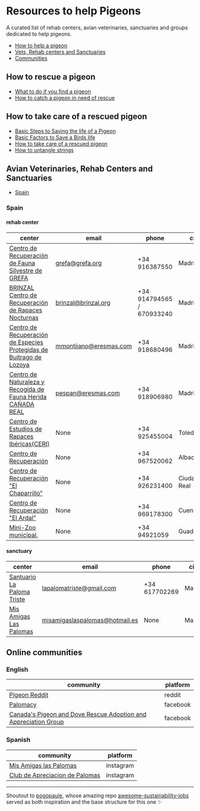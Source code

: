 # Resources to help Pigeons

A curated list of rehab centers, avian veterinaries, sanctuaries and groups dedicated to help pigeons.

- [How to help a pigeon](#how-to-rescue-a-pigeon)
- [Vets, Rehab centers and Sanctuaries](#avian-veterinaries-rehab-centers-and-sanctuaries)
- [Communities](#online-communities)

## How to rescue a pigeon

- [What to do if you find a pigeon](https://www.pigeonrescue.org/faqs-2/what-to-do-if-you-find-a-pigeon-or-dove/)
- [How to catch a pigeon in need of rescue](https://www.pigeonrescue.org/2018/09/11/how-to-catch-a-pigeon-or-dove-in-need-of-rescue/)


## How to take care of a rescued pigeon

- [Basic Steps to Saving the life of a Pigeon](https://www.pigeons.biz/threads/basic-steps-to-saving-the-life-of-a-pigeon-or-dove.11265/)
- [Basic Factors to Save a Birds life](https://www.pigeons.biz/threads/most-important-basic-factors-to-save-a-birds-life.8819/)
- [How to take care of a rescued pigeon](https://www.pigeonrescue.org/2015/10/01/how-to-take-care-of-a-rescued-pigeon-for-newbies/)
- [How to untangle strings](https://www.pigeons.biz/threads/most-important-basic-factors-to-save-a-birds-life.8819/)


## Avian Veterinaries, Rehab Centers and Sanctuaries

- [Spain](#spain)
### Spain

#### rehab center

| center | email | phone | city |
| - | - | - | - |
| [Centro de Recuperación de Fauna Silvestre de GREFA](http://www.grefa.org/) | grefa@grefa.org | +34 916387550 | Madrid |
| [BRINZAL Centro de Recuperación de Rapaces Nocturnas](http://www.brinzal.org) | brinzal@brinzal.org | +34 914794565 / 670933240 | Madrid |
| [Centro de Recuperación de Especies Protegidas de Buitrago de Lozoya](None) | mmontijano@eresmas.com | +34 918680496 | Madrid |
| [Centro de Naturaleza y Recogida de Fauna Herida CAÑADA REAL](None) | pespan@eresmas.com | +34 918906980 | Madrid |
| [Centro de Estudios de Rapaces Ibéricas(CERI)](None) | None | +34 925455004 | Toledo |
| [Centro de Recuperación](None) | None | +34 967520062 | Albacete |
| [Centro de Recuperación "El Chaparrillo"](None) | None | +34 926231400 | Ciudad Real |
| [Centro de Recuperación "El Ardal"](None) | None | +34 969178300 | Cuenca |
| [Mini-Zoo municipal.](None) | None | +34 94921059 | Guadalajara |


#### sanctuary

| center | email | phone | city |
| - | - | - | - |
| [Santuario La Paloma Triste](https://www.facebook.com/SantuarioLaPalomaTriste/?locale=es_ES) | lapalomatriste@gmail.com | +34 617702269 | Madrid |
| [Mis Amigas Las Palomas](https://www.misamigaslaspalomas.com/2011/07/6-listado-de-centros-de-rehabilitacion.html) | misamigaslaspalomas@hotmail.es | None | Madrid |






## Online communities

### English

| community | platform |
| - | - |
| [Pigeon Reddit](https://www.reddit.com/r/pigeon/) | reddit |
| [Palomacy](https://www.facebook.com/groups/Palomacy) | facebook |
| [Canada's Pigeon and Dove Rescue Adoption and Appreciation Group](https://www.facebook.com/groups/178727613578200/) | facebook |


### Spanish

| community | platform |
| - | - |
| [Mis Amigas las Palomas](https://www.instagram.com/mis_amigas_las_palomas/) | instagram |
| [Club de Apreciacion de Palomas](https://www.instagram.com/clubdeapreciaciondepalomas/) | instagram |




---
Shoutout to [pogopaule](https://github.com/pogopaule), whose amazing repo [awesome-sustainability-jobs](https://github.com/pogopaule/awesome-sustainability-jobs) served as both inspiration and the base structure for this one :sparkles: